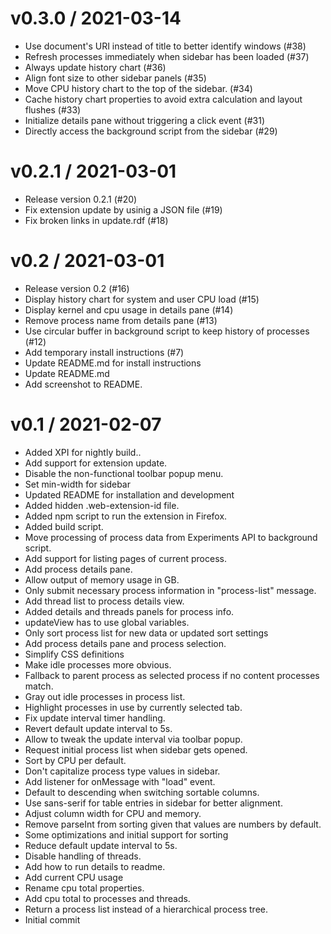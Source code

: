 v0.3.0 / 2021-03-14
===================

  * Use document's URI instead of title to better identify windows (#38)
  * Refresh processes immediately when sidebar has been loaded (#37)
  * Always update history chart (#36)
  * Align font size to other sidebar panels (#35)
  * Move CPU history chart to the top of the sidebar. (#34)
  * Cache history chart properties to avoid extra calculation and layout flushes (#33)
  * Initialize details pane without triggering a click event (#31)
  * Directly access the background script from the sidebar (#29)

v0.2.1 / 2021-03-01
===================

  * Release version 0.2.1 (#20)
  * Fix extension update by usinig a JSON file (#19)
  * Fix broken links in update.rdf (#18)

v0.2 / 2021-03-01
=================

  * Release version 0.2 (#16)
  * Display history chart for system and user CPU load (#15)
  * Display kernel and cpu usage in details pane (#14)
  * Remove process name from details pane (#13)
  * Use circular buffer in background script to keep history of processes (#12)
  * Add temporary install instructions (#7)
  * Update README.md for install instructions
  * Update README.md
  * Add screenshot to README.

v0.1 / 2021-02-07
=================

  * Added XPI for nightly build..
  * Add support for extension update.
  * Disable the non-functional toolbar popup menu.
  * Set min-width for sidebar
  * Updated README for installation and development
  * Added hidden .web-extension-id file.
  * Added npm script to run the extension in Firefox.
  * Added build script.
  * Move processing of process data from Experiments API to background script.
  * Add support for listing pages of current process.
  * Add process details pane.
  * Allow output of memory usage in GB.
  * Only submit necessary process information in "process-list" message.
  * Add thread list to process details view.
  * Added details and threads panels for process info.
  * updateView has to use global variables.
  * Only sort process list for new data or updated sort settings
  * Add process details pane and process selection.
  * Simplify CSS definitions
  * Make idle processes more obvious.
  * Fallback to parent process as selected process if no content processes match.
  * Gray out idle processes in process list.
  * Highlight processes in use by currently selected tab.
  * Fix update interval timer handling.
  * Revert default update interval to 5s.
  * Allow to tweak the update interval via toolbar popup.
  * Request initial process list when sidebar gets opened.
  * Sort by CPU per default.
  * Don't capitalize process type values in sidebar.
  * Add listener for onMessage with "load" event.
  * Default to descending when switching sortable columns.
  * Use sans-serif for table entries in sidebar for better alignment.
  * Adjust column width for CPU and memory.
  * Remove parseInt from sorting given that values are numbers by default.
  * Some optimizations and initial support for sorting
  * Reduce default update interval to 5s.
  * Disable handling of threads.
  * Add how to run details to readme.
  * Add current CPU usage
  * Rename cpu total properties.
  * Add cpu total to processes and threads.
  * Return a process list instead of a hierarchical process tree.
  * Initial commit
